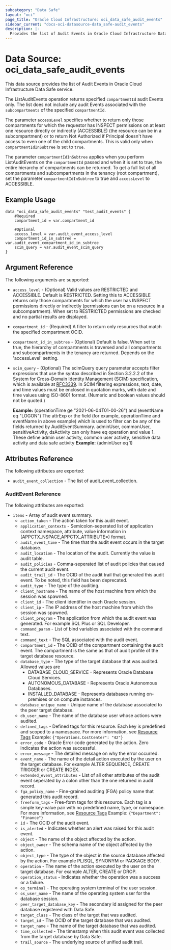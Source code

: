 ```yaml
---
subcategory: "Data Safe"
layout: "oci"
page_title: "Oracle Cloud Infrastructure: oci_data_safe_audit_events"
sidebar_current: "docs-oci-datasource-data_safe-audit_events"
description: |-
  Provides the list of Audit Events in Oracle Cloud Infrastructure Data Safe service
---
```


# Data Source: oci_data_safe_audit_events
This data source provides the list of Audit Events in Oracle Cloud Infrastructure Data Safe service.

The ListAuditEvents operation returns specified `compartmentId` audit Events only.
The list does not include any audit Events associated with the `subcompartments` of the specified `compartmentId`.

The parameter `accessLevel` specifies whether to return only those compartments for which the
requestor has INSPECT permissions on at least one resource directly
or indirectly (ACCESSIBLE) (the resource can be in a subcompartment) or to return Not Authorized if
Principal doesn't have access to even one of the child compartments. This is valid only when
`compartmentIdInSubtree` is set to `true`.

The parameter `compartmentIdInSubtree` applies when you perform ListAuditEvents on the
`compartmentId` passed and when it is set to true, the entire hierarchy of compartments can be returned.
To get a full list of all compartments and subcompartments in the tenancy (root compartment),
set the parameter `compartmentIdInSubtree` to true and `accessLevel` to ACCESSIBLE.


## Example Usage

```hcl
data "oci_data_safe_audit_events" "test_audit_events" {
	#Required
	compartment_id = var.compartment_id

	#Optional
	access_level = var.audit_event_access_level
	compartment_id_in_subtree = var.audit_event_compartment_id_in_subtree
	scim_query = var.audit_event_scim_query
}
```

## Argument Reference

The following arguments are supported:

* `access_level` - (Optional) Valid values are RESTRICTED and ACCESSIBLE. Default is RESTRICTED. Setting this to ACCESSIBLE returns only those compartments for which the user has INSPECT permissions directly or indirectly (permissions can be on a resource in a subcompartment). When set to RESTRICTED permissions are checked and no partial results are displayed. 
* `compartment_id` - (Required) A filter to return only resources that match the specified compartment OCID.
* `compartment_id_in_subtree` - (Optional) Default is false. When set to true, the hierarchy of compartments is traversed and all compartments and subcompartments in the tenancy are returned. Depends on the 'accessLevel' setting. 
* `scim_query` - (Optional) The scimQuery query parameter accepts filter expressions that use the syntax described in Section 3.2.2.2 of the System for Cross-Domain Identity Management (SCIM) specification, which is available at [RFC3339](https://tools.ietf.org/html/draft-ietf-scim-api-12). In SCIM filtering expressions, text, date, and time values must be enclosed in quotation marks, with date and time values using ISO-8601 format. (Numeric and boolean values should not be quoted.)

	**Example:** (operationTime ge "2021-06-04T01-00-26") and (eventName eq "LOGON") The attrExp or the field (for example, operationTime and eventName in above example) which is used to filter can be any of the fields returned by AuditEventSummary. adminUser, commonUser, sensitiveActivity, dsActivity can only have eq operation and value 1. These define admin user activity, common user activity, sensitive data activity and data safe activity **Example:** (adminUser eq 1) 


## Attributes Reference

The following attributes are exported:

* `audit_event_collection` - The list of audit_event_collection.

### AuditEvent Reference

The following attributes are exported:

* `items` - Array of audit event summary.
	* `action_taken` - The action taken for this audit event.
	* `application_contexts` - Semicolon-seperated list of application context namespace, attribute, value information in (APPCTX_NSPACE,APPCTX_ATTRIBUTE=<value>) format.
	* `audit_event_time` - The time that the audit event occurs in the target database.
	* `audit_location` - The location of the audit. Currently the value is audit table.
	* `audit_policies` - Comma-seperated list of audit policies that caused the current audit event.
	* `audit_trail_id` - The OCID of the audit trail that generated this audit event. To be noted, this field has been deprecated.
	* `audit_type` - The type of the auditing.
	* `client_hostname` - The name of the host machine from which the session was spawned.
	* `client_id` - The client identifier in each Oracle session.
	* `client_ip` - The IP address of the host machine from which the session was spawned.
	* `client_program` - The application from which the audit event was generated. For example SQL Plus or SQL Developer.
	* `command_param` - List of bind variables associated with the command text.
	* `command_text` - The SQL associated with the audit event.
	* `compartment_id` - The OCID of the compartment containing the audit event. The compartment is the same as that of audit profile of the target database resource.
	* `database_type` - The type of the target database that was audited. Allowed values are
		* DATABASE_CLOUD_SERVICE - Represents Oracle Database Cloud Services.
		* AUTONOMOUS_DATABASE - Represents Oracle Autonomous Databases.
		* INSTALLED_DATABASE - Represents databases running on-premises or on compute instances. 
	* `database_unique_name` - Unique name of the database associated to the peer target database.
	* `db_user_name` - The name of the database user whose actions were audited.
	* `defined_tags` - Defined tags for this resource. Each key is predefined and scoped to a namespace. For more information, see [Resource Tags](https://docs.cloud.oracle.com/iaas/Content/General/Concepts/resourcetags.htm) Example: `{"Operations.CostCenter": "42"}` 
	* `error_code` - Oracle Error code generated by the action. Zero indicates the action was successful.
	* `error_message` - The detailed message on why the error occurred.
	* `event_name` - The name of the detail action executed by the user on the target database. For example ALTER SEQUENCE, CREATE TRIGGER or CREATE INDEX.
	* `extended_event_attributes` - List of all other attributes of the audit event seperated by a colon other than the one returned in audit record.
	* `fga_policy_name` - Fine-grained auditing (FGA) policy name that generated this audit record.
	* `freeform_tags` - Free-form tags for this resource. Each tag is a simple key-value pair with no predefined name, type, or namespace. For more information, see [Resource Tags](https://docs.cloud.oracle.com/iaas/Content/General/Concepts/resourcetags.htm)  Example: `{"Department": "Finance"}` 
	* `id` - The OCID of the audit event.
	* `is_alerted` - Indicates whether an alert was raised for this audit event.
	* `object` - The name of the object affected by the action.
	* `object_owner` - The schema name of the object affected by the action.
	* `object_type` - The type of the object in the source database affected by the action. For example PL/SQL, SYNONYM or PACKAGE BODY.
	* `operation` - The name of the action executed by the user on the target database. For example ALTER, CREATE or DROP.
	* `operation_status` - Indicates whether the operation was a success or a failure.
	* `os_terminal` - The operating system terminal of the user session.
	* `os_user_name` - The name of the operating system user for the database session.
	* `peer_target_database_key` - The secondary id assigned for the peer database registered with Data Safe.
	* `target_class` - The class of the target that was audited.
	* `target_id` - The OCID of the target database that was audited.
	* `target_name` - The name of the target database that was audited.
	* `time_collected` - The timestamp when this audit event was collected from the target database by Data Safe.
	* `trail_source` - The underlying source of unified audit trail.

